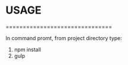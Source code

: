 # USAGE
===============================

In command promt, from project directory type:

1. npm install
2. gulp

